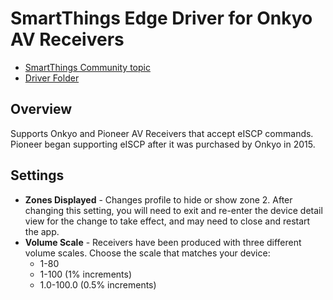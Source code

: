 # SmartThings Edge Driver for Onkyo AV Receivers

- [SmartThings Community topic](https://community.smartthings.com/t/st-edge-onkyo-pioneer-av-receivers/239992?u=philh30)
- [Driver Folder](onkyo-receiver)

## Overview

Supports Onkyo and Pioneer AV Receivers that accept eISCP commands. Pioneer began supporting eISCP after it was purchased by Onkyo in 2015.

## Settings

- **Zones Displayed** - Changes profile to hide or show zone 2. After changing this setting, you will need to exit and re-enter the device detail view for the change to take effect, and may need to close and restart the app.
- **Volume Scale** - Receivers have been produced with three different volume scales. Choose the scale that matches your device:
  - 1-80
  - 1-100 (1% increments)
  - 1.0-100.0 (0.5% increments)